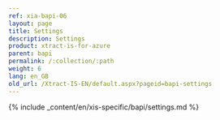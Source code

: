 ```yaml
---
ref: xia-bapi-06
layout: page
title: Settings
description: Settings
product: xtract-is-for-azure
parent: bapi
permalink: /:collection/:path
weight: 6
lang: en_GB
old_url: /Xtract-IS-EN/default.aspx?pageid=bapi-settings
---
```

{% include _content/en/xis-specific/bapi/settings.md %}
